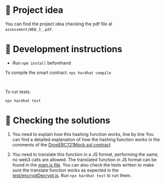 # 🌱 Project idea

You can find the project idea checking the pdf file at `assessment/WEB_3_.pdf`.

# 🚀 Development instructions

- Run `npm install` beforehand

To compile the smart contract:
`npx hardhat compile`

<br/>

To run tests:

`npx hardhat test`

# 🔎 Checking the solutions

1. You need to explain how this hashing function works, line by line
   You can find a detailed explanation of how the hashing function works in the comments of the [DropERC721Mock.sol contract](./contracts/DropERC721Mock.sol)

2. You need to translate this function in a JS format, performing the same, no web3 calls are allowed.
   The translated function in JS format can be found in the [main.js file](./main.js).
   You can also check the tests written to make sure the translate function works as expected in the [test/encryptDecrypt.js](./test/encryptDecrypt.js). Run `npx hardhat test` to run them.
